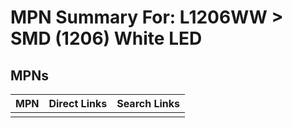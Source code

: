 



# MPN Summary For: L1206WW > SMD (1206) White LED

## MPNs
  

|MPN|Direct Links|Search Links|
| :--- | :--- | :--- |
||||
